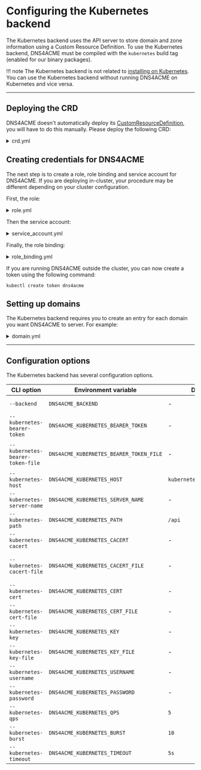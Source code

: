 # Configuring the Kubernetes backend

The Kubernetes backend uses the API server to store domain and zone information using a Custom Resource Definition. To use the Kubernetes backend, DNS4ACME must be compiled with the `kubernetes` build tag (enabled for our binary packages).

!!! note
    The Kubernetes backend is not related to [installing on Kubernetes](../../installation/kubernetes.md). You can use the Kubernetes backend without running DNS4ACME on Kubernetes and vice versa.

---

## Deploying the CRD

DNS4ACME doesn't automatically deploy its [CustomResourceDefinition](https://kubernetes.io/docs/tasks/extend-kubernetes/custom-resources/custom-resource-definitions/), you will have to do this manually. Please deploy the following CRD:

<details><summary>crd.yml</summary>
```yaml
{% include 'configuration/backends/crd.yml' %}
```
</details>

## Creating credentials for DNS4ACME

The next step is to create a role, role binding and service account for DNS4ACME. If you are deploying in-cluster, your procedure may be different depending on your cluster configuration.

First, the role:

<details><summary>role.yml</summary>
```yaml
{% include 'configuration/backends/role.yml' %}
```
</details>

Then the service account:

<details><summary>service_account.yml</summary>
```yaml
{% include 'configuration/backends/service_account.yml' %}
```
</details>

Finally, the role binding:

<details><summary>role_binding.yml</summary>
```yaml
{% include 'configuration/backends/role_binding.yml' %}
```
</details>

If you are running DNS4ACME outside the cluster, you can now create a token using the following command:

```
kubectl create token dns4acme
```

## Setting up domains

The Kubernetes backend requires you to create an entry for each domain you want DNS4ACME to server. For example:

<details><summary>domain.yml</summary>
```yaml
{% include 'configuration/backends/domain.yml' %}
```
</details>

---

## Configuration options

The Kubernetes backend has several configuration options.

| CLI option                       | Environment variable                    | Default                  | Description                                                                                                                                                                            |
|----------------------------------|-----------------------------------------|--------------------------|----------------------------------------------------------------------------------------------------------------------------------------------------------------------------------------|
| `--backend`                      | `DNS4ACME_BACKEND`                      | -                        | Set this option to `kubernetes` to use the Kubernetes backend.                                                                                                                         |
| `--kubernetes-bearer-token`      | `DNS4ACME_KUBERNETES_BEARER_TOKEN`      | -                        | Token used to authenticate to the Kubernetes API.                                                                                                                                      |
| `--kubernetes-bearer-token-file` | `DNS4ACME_KUBERNETES_BEARER_TOKEN_FILE` | -                        | File containing the bearer token used to authenticate to the Kubernetes API. Set to `/var/run/secrets/kubernetes.io/serviceaccount/token` for in-cluster authentication.               |
| `--kubernetes-host`              | `DNS4ACME_KUBERNETES_HOST`              | `kubernetes.default.svc` | Host name for the Kubernetes cluster API server.                                                                                                                                       |
| `--kubernetes-server-name`       | `DNS4ACME_KUBERNETES_SERVER_NAME`       | -                        | SNI name to pass to the Kubernetes API server.                                                                                                                                         |
| `--kubernetes-path`              | `DNS4ACME_KUBERNETES_PATH`              | `/api`                   | Path for the API endpoint                                                                                                                                                              |
| `--kubernetes-cacert`            | `DNS4ACME_KUBERNETES_CACERT`            | -                        | PEM-encoded Certificate Authority to verify the connection to the Kubernetes API.                                                                                                      |
| `--kubernetes-cacert-file`       | `DNS4ACME_KUBERNETES_CACERT_FILE`       | -                        | File containing the PEM-encoded CA certificate to verify the connection to the Kubernetes API. Set to `/var/run/secrets/kubernetes.io/serviceaccount/ca.crt` for in-cluster operation. |
| `--kubernetes-cert`              | `DNS4ACME_KUBERNETES_CERT`              | -                        | PEM-encoded client certificate to use for authenticating to the Kubernetes API.                                                                                                        |
| `--kubernetes-cert-file`         | `DNS4ACME_KUBERNETES_CERT_FILE`         | -                        | File containing the PEM-encoded client certificate to use for authenticating to the Kubernetes API.                                                                                    |
| `--kubernetes-key`               | `DNS4ACME_KUBERNETES_KEY`               | -                        | PEM-encoded client private key to use for authenticating to the Kubernetes API.                                                                                                        | 
| `--kubernetes-key-file`          | `DNS4ACME_KUBERNETES_KEY_FILE`          | -                        | File containing the PEM-encoded client private key to use for authenticating to the Kubernetes API.                                                                                    |
| `--kubernetes-username`          | `DNS4ACME_KUBERNETES_USERNAME`          | -                        | Username for authenticating to the Kubernetes API.                                                                                                                                     |
| `--kubernetes-password`          | `DNS4ACME_KUBERNETES_PASSWORD`          | -                        | Password for authenticating to the Kubernetes API.                                                                                                                                     |
| `--kubernetes-qps`               | `DNS4ACME_KUBERNETES_QPS`               | `5`                      | Maximum QPS to use for Kubernetes API requests.                                                                                                                                        |
| `--kubernetes-burst`             | `DNS4ACME_KUBERNETES_BURST`             | `10`                     | Maximum burst to use for Kubernetes API requests.                                                                                                                                      |
| `--kubernetes-timeout`           | `DNS4ACME_KUBERNETES_TIMEOUT`           | `5s`                     | Maximum time to wait for a response from the Kubernetes API. Supports adding time qualifiers.                                                                                          |
